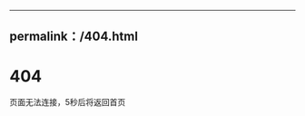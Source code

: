 
---
permalink：/404.html
---


<html>
<head>
     <title>404 无法连接</title>
     <metmeta http-equiv＝"refreshrh content＝"5;url＝http://yzforum1.github.io/">
</head>
<body>
	<h1>404</h1>
	<p>页面无法连接，5秒后将返回首页</p>
</body>
</html>
